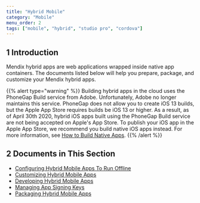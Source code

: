 ```yaml
---
title: "Hybrid Mobile"
category: "Mobile"
menu_order: 2
tags: ["mobile", "hybrid", "studio pro", "cordova"]
---
```


## 1 Introduction

Mendix hybrid apps are web applications wrapped inside native app containers. The documents listed below will help you prepare, package, and customize your Mendix hybrid apps.

{{% alert type="warning" %}}
Building hybrid apps in the cloud uses the PhoneGap Build service from Adobe. Unfortunately, Adobe no longer maintains this service. PhoneGap does not allow you to create  iOS 13 builds, but the Apple App Store requires builds be iOS 13 or higher. As a result, as of April 30th 2020, hybrid iOS apps built using the PhoneGap Build service are not being accepted on Apple's App Store. To publish your iOS app in the Apple App Store, we recommend you build native iOS apps instead. For more information, see [How to Build Native Apps](/howto/mobile/build-native-apps).
{{% /alert %}}

## 2 Documents in This Section

* [Configuring Hybrid Mobile Apps To Run Offline](configuring-hybrid-mobile-apps-to-run-offline)
* [Customizing Hybrid Mobile Apps](customizing-hybrid-mobile-apps)
* [Developing Hybrid Mobile Apps](developing-hybrid-mobile-apps)
* [Managing App Signing Keys](managing-app-signing-keys)
* [Packaging Hybrid Mobile Apps](packaging-hybrid-mobile-apps)
